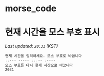 # morse_code
# 현재 시간을 모스 부호 표시
<!-- MORSE_TIME_START -->
_Last updated: `20:31` (KST)_

```
현재 시간을 입력하세요. 모스 부호로 바꿉니다
..--- ----- ...-- .----
모스 부호를 다시 현재 시간으로 바꿉니다
2031
```
<!-- MORSE_TIME_END -->
